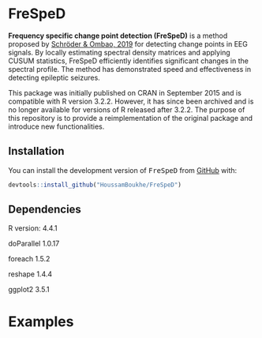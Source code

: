# FreSpeD

**Frequency specific change point detection (FreSpeD)** is a method proposed by [Schröder & Ombao, 2019](https://doi.org/10.1080/01621459.2018.1476238) for detecting change points in EEG signals. By locally estimating spectral density matrices and applying CUSUM statistics, FreSpeD efficiently identifies significant changes in the spectral profile. The method has demonstrated speed and effectiveness in detecting epileptic seizures.

This package was initially published on CRAN in September 2015 and is compatible with R version 3.2.2. However, it has since been archived and is no longer available for versions of R released after 3.2.2. The purpose of this repository is to provide a reimplementation of the original package and introduce new functionalities.


## Installation

You can install the development version of <tt>FreSpeD</tt> from
[GitHub](https://github.com) with:

``` r
devtools::install_github("HoussamBoukhe/FreSpeD")
```

## Dependencies
R version: 4.4.1

doParallel 1.0.17

foreach 1.5.2

reshape 1.4.4

ggplot2 3.5.1

# Examples
